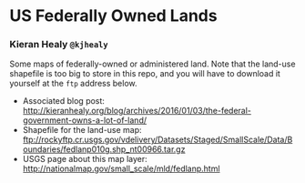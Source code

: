 # US Federally Owned Lands

### Kieran Healy `@kjhealy`

Some maps of federally-owned or administered land. Note that the land-use shapefile is too big to store in this repo, and you will have to download it yourself at the `ftp` address below.

- Associated blog post: http://kieranhealy.org/blog/archives/2016/01/03/the-federal-government-owns-a-lot-of-land/
- Shapefile for the land-use map: ftp://rockyftp.cr.usgs.gov/vdelivery/Datasets/Staged/SmallScale/Data/Boundaries/fedlanp010g.shp_nt00966.tar.gz
- USGS page about this map layer: http://nationalmap.gov/small_scale/mld/fedlanp.html


